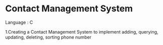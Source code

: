 # Contact Management System

Language : C

1.Creating a Contact Management System to implement adding, querying, updating, deleting, sorting phone number
